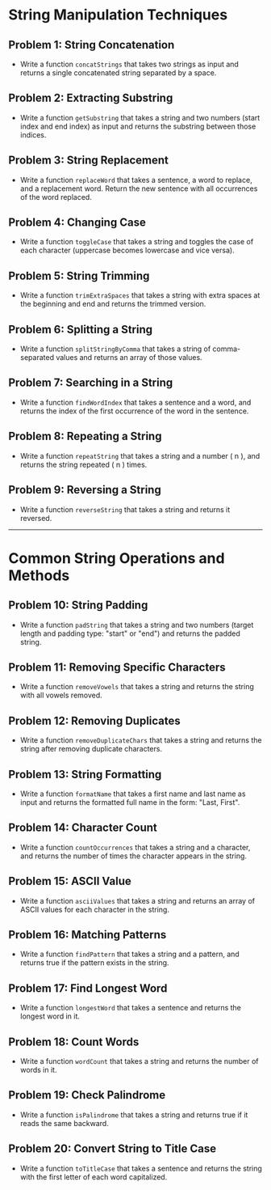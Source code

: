 # String Manipulation Techniques

## Problem 1: String Concatenation

- Write a function `concatStrings` that takes two strings as input and returns a single concatenated string separated by a space.

## Problem 2: Extracting Substring

- Write a function `getSubstring` that takes a string and two numbers (start index and end index) as input and returns the substring between those indices.

## Problem 3: String Replacement

- Write a function `replaceWord` that takes a sentence, a word to replace, and a replacement word. Return the new sentence with all occurrences of the word replaced.

## Problem 4: Changing Case

- Write a function `toggleCase` that takes a string and toggles the case of each character (uppercase becomes lowercase and vice versa).

## Problem 5: String Trimming

- Write a function `trimExtraSpaces` that takes a string with extra spaces at the beginning and end and returns the trimmed version.

## Problem 6: Splitting a String

- Write a function `splitStringByComma` that takes a string of comma-separated values and returns an array of those values.

## Problem 7: Searching in a String

- Write a function `findWordIndex` that takes a sentence and a word, and returns the index of the first occurrence of the word in the sentence.

## Problem 8: Repeating a String

- Write a function `repeatString` that takes a string and a number \( n \), and returns the string repeated \( n \) times.

## Problem 9: Reversing a String

- Write a function `reverseString` that takes a string and returns it reversed.

---

# Common String Operations and Methods

## Problem 10: String Padding

- Write a function `padString` that takes a string and two numbers (target length and padding type: "start" or "end") and returns the padded string.

## Problem 11: Removing Specific Characters

- Write a function `removeVowels` that takes a string and returns the string with all vowels removed.

## Problem 12: Removing Duplicates

- Write a function `removeDuplicateChars` that takes a string and returns the string after removing duplicate characters.

## Problem 13: String Formatting

- Write a function `formatName` that takes a first name and last name as input and returns the formatted full name in the form: "Last, First".

## Problem 14: Character Count

- Write a function `countOccurrences` that takes a string and a character, and returns the number of times the character appears in the string.

## Problem 15: ASCII Value

- Write a function `asciiValues` that takes a string and returns an array of ASCII values for each character in the string.

## Problem 16: Matching Patterns

- Write a function `findPattern` that takes a string and a pattern, and returns true if the pattern exists in the string.

## Problem 17: Find Longest Word

- Write a function `longestWord` that takes a sentence and returns the longest word in it.

## Problem 18: Count Words

- Write a function `wordCount` that takes a string and returns the number of words in it.

## Problem 19: Check Palindrome

- Write a function `isPalindrome` that takes a string and returns true if it reads the same backward.

## Problem 20: Convert String to Title Case

- Write a function `toTitleCase` that takes a sentence and returns the string with the first letter of each word capitalized.
